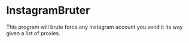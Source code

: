# InstagramBruter
This program will brute force any Instagram account you send it its way given a list of proxies.

